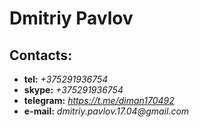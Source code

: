 # Dmitriy Pavlov

## Contacts:

- **tel:** _+375291936754_
- **skype:** _+375291936754_
- **telegram:** _https://t.me/diman170492_
- **e-mail:** _dmitriy.pavlov.17.04@gmail.com_
